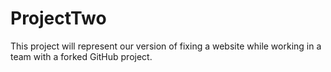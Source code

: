 # ProjectTwo

This project will represent our version of fixing a website while working in a team with a forked GitHub project.